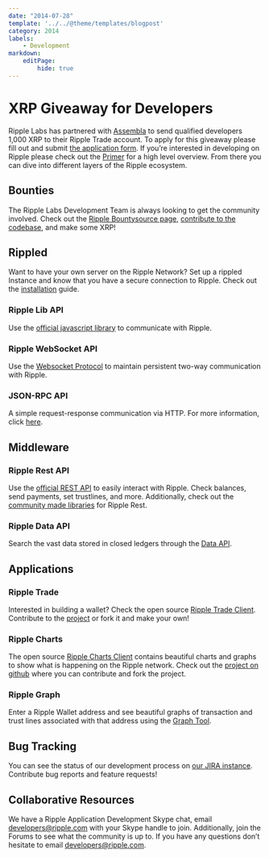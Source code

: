 ```yaml
---
date: "2014-07-28"
template: '../../@theme/templates/blogpost'
category: 2014
labels:
    - Development
markdown:
    editPage:
        hide: true
---
```

# XRP Giveaway for Developers

Ripple Labs has partnered with [Assembla](https://www.assembla.com/home) to send qualified developers 1,000 XRP to their Ripple Trade account. To apply for this giveaway please fill out and submit [the application form](https://www.assembla.com/ripple). If you’re interested in developing on Ripple please check out the [Primer](https://ripple.com/ripple_primer.pdf) for a high level overview. From there you can dive into different layers of the Ripple ecosystem.

## Bounties

The Ripple Labs Development Team is always looking to get the community involved. Check out the [Ripple Bountysource page](https://www.bountysource.com/teams/ripple/bounties), [contribute to the codebase](https://github.com/ripple), and make some XRP!

## Rippled

Want to have your own server on the Ripple Network? Set up a rippled Instance and know that you have a secure connection to Ripple. Check out the [installation](https://ripple.com/wiki/Rippled) guide.

### Ripple Lib API

Use the [official javascript library](https://github.com/ripple/ripple-lib) to communicate with Ripple.

### Ripple WebSocket API

Use the [Websocket Protocol](https://ripple.com/wiki/Websocket_API) to maintain persistent two-way communication with Ripple.

### JSON-RPC API

A simple request-response communication via HTTP. For more information, click [here](https://ripple.com/wiki/Sending_RPC_Commands).

## Middleware

### Ripple Rest API

Use the [official REST API](https://github.com/ripple/ripple-rest) to easily interact with Ripple. Check balances, send payments, set trustlines, and more. Additionally, check out the [community made libraries](https://github.com/ripplelabsbounties) for Ripple Rest.

### Ripple Data API

Search the vast data stored in closed ledgers through the [Data API](https://github.com/ripple/ripple-data-api).

## Applications

### Ripple Trade

Interested in building a wallet? Check the open source [Ripple Trade Client](https://www.rippletrade.com). Contribute to the [project](https://github.com/ripple/ripple-client) or fork it and make your own!

### Ripple Charts

The open source [Ripple Charts Client](https://xrpcharts.ripple.com/) contains beautiful charts and graphs to show what is happening on the Ripple network. Check out the [project on github](https://github.com/ripple/ripplecharts-frontend) where you can contribute and fork the project.

### Ripple Graph

Enter a Ripple Wallet address and see beautiful graphs of transaction and trust lines associated with that address using the [Graph Tool](https://ripple.com/graph).

## Bug Tracking

You can see the status of our development process on [our JIRA instance](https://ripplelabs.atlassian.net/secure/Dashboard.jspa). Contribute bug reports and feature requests!

## Collaborative Resources

We have a Ripple Application Development Skype chat, email <developers@ripple.com> with your Skype handle to join. Additionally, join the Forums to see what the community is up to. If you have any questions don’t hesitate to email <developers@ripple.com>.
